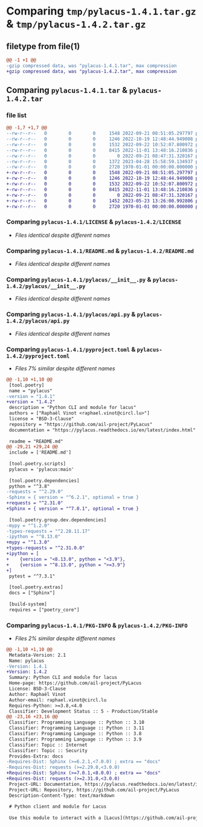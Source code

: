 # Comparing `tmp/pylacus-1.4.1.tar.gz` & `tmp/pylacus-1.4.2.tar.gz`

## filetype from file(1)

```diff
@@ -1 +1 @@
-gzip compressed data, was "pylacus-1.4.1.tar", max compression
+gzip compressed data, was "pylacus-1.4.2.tar", max compression
```

## Comparing `pylacus-1.4.1.tar` & `pylacus-1.4.2.tar`

### file list

```diff
@@ -1,7 +1,7 @@
--rw-r--r--   0        0        0     1548 2022-09-21 08:51:05.297797 pylacus-1.4.1/LICENSE
--rw-r--r--   0        0        0     1246 2022-10-19 12:48:44.949008 pylacus-1.4.1/README.md
--rw-r--r--   0        0        0     1532 2022-09-22 10:52:07.800972 pylacus-1.4.1/pylacus/__init__.py
--rw-r--r--   0        0        0     8415 2022-11-01 13:48:16.210836 pylacus-1.4.1/pylacus/api.py
--rw-r--r--   0        0        0        0 2022-09-21 08:47:31.320167 pylacus-1.4.1/pylacus/py.typed
--rw-r--r--   0        0        0     1372 2023-04-28 15:58:59.134937 pylacus-1.4.1/pyproject.toml
--rw-r--r--   0        0        0     2720 1970-01-01 00:00:00.000000 pylacus-1.4.1/PKG-INFO
+-rw-r--r--   0        0        0     1548 2022-09-21 08:51:05.297797 pylacus-1.4.2/LICENSE
+-rw-r--r--   0        0        0     1246 2022-10-19 12:48:44.949008 pylacus-1.4.2/README.md
+-rw-r--r--   0        0        0     1532 2022-09-22 10:52:07.800972 pylacus-1.4.2/pylacus/__init__.py
+-rw-r--r--   0        0        0     8415 2022-11-01 13:48:16.210836 pylacus-1.4.2/pylacus/api.py
+-rw-r--r--   0        0        0        0 2022-09-21 08:47:31.320167 pylacus-1.4.2/pylacus/py.typed
+-rw-r--r--   0        0        0     1452 2023-05-23 13:26:00.992806 pylacus-1.4.2/pyproject.toml
+-rw-r--r--   0        0        0     2720 1970-01-01 00:00:00.000000 pylacus-1.4.2/PKG-INFO
```

### Comparing `pylacus-1.4.1/LICENSE` & `pylacus-1.4.2/LICENSE`

 * *Files identical despite different names*

### Comparing `pylacus-1.4.1/README.md` & `pylacus-1.4.2/README.md`

 * *Files identical despite different names*

### Comparing `pylacus-1.4.1/pylacus/__init__.py` & `pylacus-1.4.2/pylacus/__init__.py`

 * *Files identical despite different names*

### Comparing `pylacus-1.4.1/pylacus/api.py` & `pylacus-1.4.2/pylacus/api.py`

 * *Files identical despite different names*

### Comparing `pylacus-1.4.1/pyproject.toml` & `pylacus-1.4.2/pyproject.toml`

 * *Files 7% similar despite different names*

```diff
@@ -1,10 +1,10 @@
 [tool.poetry]
 name = "pylacus"
-version = "1.4.1"
+version = "1.4.2"
 description = "Python CLI and module for lacus"
 authors = ["Raphaël Vinot <raphael.vinot@circl.lu>"]
 license = "BSD-3-Clause"
 repository = "https://github.com/ail-project/PyLacus"
 documentation = "https://pylacus.readthedocs.io/en/latest/index.html"
 
 readme = "README.md"
@@ -29,21 +29,24 @@
 include = ['README.md']
 
 [tool.poetry.scripts]
 pylacus = 'pylacus:main'
 
 [tool.poetry.dependencies]
 python = "^3.8"
-requests = "^2.29.0"
-Sphinx = { version = "^6.2.1", optional = true }
+requests = "^2.31.0"
+Sphinx = { version = "^7.0.1", optional = true }
 
 [tool.poetry.group.dev.dependencies]
-mypy = "^1.2.0"
-types-requests = "^2.28.11.17"
-ipython = "^8.13.0"
+mypy = "^1.3.0"
+types-requests = "^2.31.0.0"
+ipython = [
+    {version = "<8.13.0", python = "<3.9"},
+    {version = "^8.13.0", python = ">=3.9"}
+]
 pytest = "^7.3.1"
 
 [tool.poetry.extras]
 docs = ["Sphinx"]
 
 [build-system]
 requires = ["poetry_core"]
```

### Comparing `pylacus-1.4.1/PKG-INFO` & `pylacus-1.4.2/PKG-INFO`

 * *Files 2% similar despite different names*

```diff
@@ -1,10 +1,10 @@
 Metadata-Version: 2.1
 Name: pylacus
-Version: 1.4.1
+Version: 1.4.2
 Summary: Python CLI and module for lacus
 Home-page: https://github.com/ail-project/PyLacus
 License: BSD-3-Clause
 Author: Raphaël Vinot
 Author-email: raphael.vinot@circl.lu
 Requires-Python: >=3.8,<4.0
 Classifier: Development Status :: 5 - Production/Stable
@@ -23,16 +23,16 @@
 Classifier: Programming Language :: Python :: 3.10
 Classifier: Programming Language :: Python :: 3.11
 Classifier: Programming Language :: Python :: 3.8
 Classifier: Programming Language :: Python :: 3.9
 Classifier: Topic :: Internet
 Classifier: Topic :: Security
 Provides-Extra: docs
-Requires-Dist: Sphinx (>=6.2.1,<7.0.0) ; extra == "docs"
-Requires-Dist: requests (>=2.29.0,<3.0.0)
+Requires-Dist: Sphinx (>=7.0.1,<8.0.0) ; extra == "docs"
+Requires-Dist: requests (>=2.31.0,<3.0.0)
 Project-URL: Documentation, https://pylacus.readthedocs.io/en/latest/index.html
 Project-URL: Repository, https://github.com/ail-project/PyLacus
 Description-Content-Type: text/markdown
 
 # Python client and module for Lacus
 
 Use this module to interact with a [Lacus](https://github.com/ail-project/lacus) instance.
```

